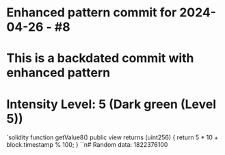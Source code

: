 ﻿# Enhanced pattern commit for 2024-04-26 - #8
# This is a backdated commit with enhanced pattern
# Intensity Level: 5 (Dark green (Level 5))
`solidity
function getValue8() public view returns (uint256) {
    return 5 * 10 + block.timestamp % 100;
}
``n# Random data: 1822376100

